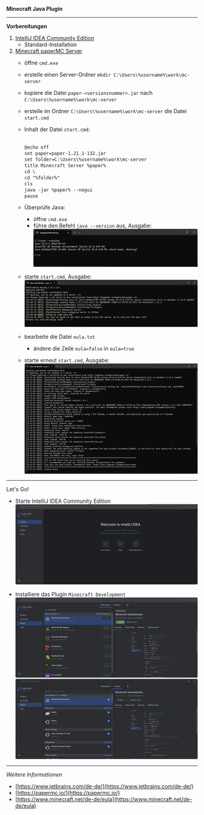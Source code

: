 **Minecraft Java Plugin**

---

**Vorbereitungen**

1. [IntelliJ IDEA Community Edition](https://www.jetbrains.com/de-de/idea/download/)
   - Standard-Installation
2. [Minecraft paperMC Server](https://papermc.io/downloads/all)
   - öffne `cmd.exe`
   - erstelle einen Server-Ordner `mkdir C:\Users\%username%\work\mc-server`
   - kopiere die Datei `paper-<versionsnummer>.jar` nach `C:\Users\%username%\work\mc-server`
   - erstelle im Ordner `C:\Users\%username%\work\mc-server` die Datei `start.cmd`
   - Inhalt der Datei `start.cmd`:
     ```
     
     @echo off
     set paper=paper-1.21.1-132.jar
     set folder=C:\Users\%username%\work\mc-server
     title Minecraft Server %paper%
     cd \
     cd "%folder%"
     cls
     java -jar %paper% --nogui
     pause
     
     ```
   - Überprüfe Java:
     - öffne `cmd.exe`
	 - führe den Befehl `java --version` aus, Ausgabe:
     ![Screenshot](https://github.com/dr-woitschek/minecraft/blob/main/JavaEdition/Plugins/mc1/Bilder/cmd_java_version.jpg)

   - starte `start.cmd`, Ausgabe:
     ![Screenshot](https://github.com/dr-woitschek/minecraft/blob/main/JavaEdition/Plugins/mc1/Bilder/ausgabe_start_cmd1.jpg)

   - bearbeite die Datei `eula.txt`
     - ändere die Zeile `eula=false` in `eula=true`

   - starte erneut `start.cmd`, Ausgabe:
     ![Screenshot](https://github.com/dr-woitschek/minecraft/blob/main/JavaEdition/Plugins/mc1/Bilder/ausgabe_start_cmd2.jpg)

---

Let's Go!

- Starte IntelliJ IDEA Community Edition
  ![Screenshot](https://github.com/dr-woitschek/minecraft/blob/main/JavaEdition/Plugins/mc1/Bilder/IntelliJ_IDEA_01.jpg)

- Installiere das Plugin `Minecraft Development`
  ![Screenshot](https://github.com/dr-woitschek/minecraft/blob/main/JavaEdition/Plugins/mc1/Bilder/IntelliJ_IDEA_02.jpg)
  ![Screenshot](https://github.com/dr-woitschek/minecraft/blob/main/JavaEdition/Plugins/mc1/Bilder/IntelliJ_IDEA_03.jpg)



---

_Weitere Informationen_
- [https://www.jetbrains.com/de-de/](https://www.jetbrains.com/de-de/)
- [https://papermc.io/](https://papermc.io/)
- [https://www.minecraft.net/de-de/eula](https://www.minecraft.net/de-de/eula)
